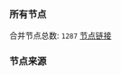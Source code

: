 ### 所有节点
合并节点总数: `1287`
[节点链接](https://raw.githubusercontent.com/rzhy1/11/master/sub/sub_merge_base64.txt)

### 节点来源
